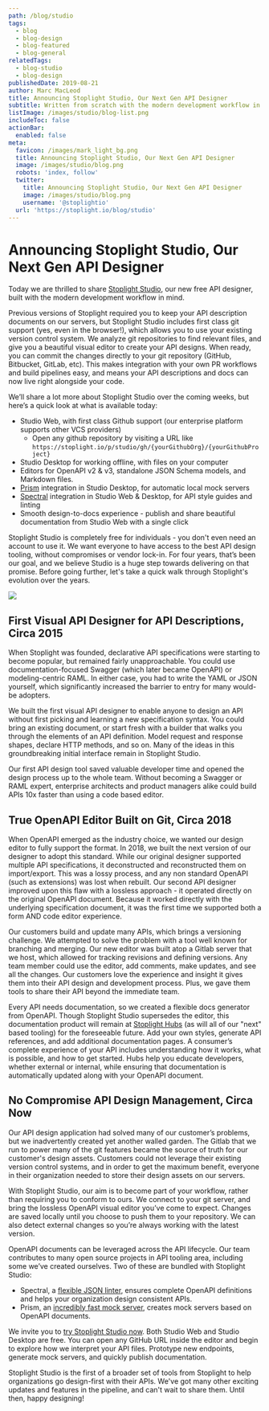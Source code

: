 ```yaml
---
path: /blog/studio
tags:
  - blog
  - blog-design
  - blog-featured
  - blog-general
relatedTags:
  - blog-studio
  - blog-design
publishedDate: 2019-08-21
author: Marc MacLeod
title: Announcing Stoplight Studio, Our Next Gen API Designer
subtitle: Written from scratch with the modern development workflow in mind. Now with OpenAPI v3 support, and options to use your own version control system.
listImage: /images/studio/blog-list.png
includeToc: false
actionBar:
  enabled: false
meta:
  favicon: /images/mark_light_bg.png
  title: Announcing Stoplight Studio, Our Next Gen API Designer
  image: /images/studio/blog.png
  robots: 'index, follow'
  twitter:
    title: Announcing Stoplight Studio, Our Next Gen API Designer
    image: /images/studio/blog.png
    username: '@stoplightio'
  url: 'https://stoplight.io/blog/studio'
---
```


# Announcing Stoplight Studio, Our Next Gen API Designer

Today we are thrilled to share [Stoplight Studio](https://stoplight.io/studio/), our new free API designer, built with the modern development workflow in mind.

Previous versions of Stoplight required you to keep your API description documents on our servers, but Stoplight Studio includes first class git support (yes, even in the browser!), which allows you to use your existing version control system. We analyze git repositories to find relevant files, and give you a beautiful visual editor to create your API designs. When ready, you can commit the changes directly to your git repository (GitHub, Bitbucket, GitLab, etc). This makes integration with your own PR workflows and build pipelines easy, and means your API descriptions and docs can now live right alongside your code.

We’ll share a lot more about Stoplight Studio over the coming weeks, but here’s a quick look at what is available today:

- Studio Web, with first class Github support (our enterprise platform supports other VCS providers)
  - Open any github repository by visiting a URL like `https://stoplight.io/p/studio/gh/{yourGithubOrg}/{yourGithubProject}`
- Studio Desktop for working offline, with files on your computer
- Editors for OpenAPI v2 & v3, standalone JSON Schema models, and Markdown files.
- [Prism](https://stoplight.io/open-source/prism/) integration in Studio Desktop, for automatic local mock servers
- [Spectral](https://stoplight.io/open-source/spectral/) integration in Studio Web & Desktop, for API style guides and linting
- Smooth design-to-docs experience - publish and share beautiful documentation from Studio Web with a single click

Stoplight Studio is completely free for individuals - you don't even need an account to use it. We want everyone to have access to the best API design tooling, without compromises or vendor lock-in. For four years, that’s been our goal, and we believe Studio is a huge step towards delivering on that promise. Before going further, let's take a quick walk through Stoplight's evolution over the years.

![](/images/studio/blog.png)

## First Visual API Designer for API Descriptions, Circa 2015

When Stoplight was founded, declarative API specifications were starting to become popular, but remained fairly unapproachable. You could use documentation-focused Swagger (which later became OpenAPI) or modeling-centric RAML. In either case, you had to write the YAML or JSON yourself, which significantly increased the barrier to entry for many would-be adopters.

We built the first visual API designer to enable anyone to design an API without first picking and learning a new specification syntax. You could bring an existing document, or start fresh with a builder that walks you through the elements of an API definition. Model request and response shapes, declare HTTP methods, and so on. Many of the ideas in this groundbreaking initial interface remain in Stoplight Studio.

Our first API design tool saved valuable developer time and opened the design process up to the whole team. Without becoming a Swagger or RAML expert, enterprise architects and product managers alike could build APIs 10x faster than using a code based editor.

## True OpenAPI Editor Built on Git, Circa 2018

When OpenAPI emerged as the industry choice, we wanted our design editor to fully support the format. In 2018, we built the next version of our designer to adopt this standard. While our original designer supported multiple API specifications, it deconstructed and reconstructed them on import/export. This was a lossy process, and any non standard OpenAPI (such as extensions) was lost when rebuilt. Our second API designer improved upon this flaw with a lossless approach - it operated directly on the original OpenAPI document. Because it worked directly with the underlying specification document, it was the first time we supported both a form AND code editor experience.

Our customers build and update many APIs, which brings a versioning challenge. We attempted to solve the problem with a tool well known for branching and merging. Our new editor was built atop a Gitlab server that we host, which allowed for tracking revisions and defining versions. Any team member could use the editor, add comments, make updates, and see all the changes. Our customers love the experience and insight it gives them into their API design and development process. Plus, we gave them tools to share their API beyond the immediate team.

Every API needs documentation, so we created a flexible docs generator from OpenAPI. Though Stoplight Studio supersedes the editor, this documentation product will remain at [Stoplight Hubs](/hubs) (as will all of our "next" based tooling) for the foreseeable future. Add your own styles, generate API references, and add additional documentation pages. A consumer’s complete experience of your API includes understanding how it works, what is possible, and how to get started. Hubs help you educate developers, whether external or internal, while ensuring that documentation is automatically updated along with your OpenAPI document.

## No Compromise API Design Management, Circa Now

Our API design application had solved many of our customer’s problems, but we inadvertently created yet another walled garden. The Gitlab that we run to power many of the git features became the source of truth for our customer's design assets. Customers could not leverage their existing version control systems, and in order to get the maximum benefit, everyone in their organization needed to store their design assets on our servers.

With Stoplight Studio, our aim is to become part of your workflow, rather than requiring you to conform to ours. We connect to your git server, and bring the lossless OpenAPI visual editor you’ve come to expect. Changes are saved locally until you choose to push them to your repository. We can also detect external changes so you’re always working with the latest version.

OpenAPI documents can be leveraged across the API lifecycle. Our team contributes to many open source projects in API tooling area, including some we’ve created ourselves. Two of these are bundled with Stoplight Studio:

- Spectral, a [flexible JSON linter](https://stoplight.io/blog/spectral-v4/), ensures complete OpenAPI definitions and helps your organization design consistent APIs.
- Prism, an [incredibly fast mock server](https://stoplight.io/blog/prism-v3/), creates mock servers based on OpenAPI documents.

We invite you to [try Stoplight Studio now](https://stoplight.io/studio/). Both Studio Web and Studio Desktop are free. You can open any GitHub URL inside the editor and begin to explore how we interpret your API files. Prototype new endpoints, generate mock servers, and quickly publish documentation.

Stoplight Studio is the first of a broader set of tools from Stoplight to help organizations go design-first with their APIs. We've got many other exciting updates and features in the pipeline, and can't wait to share them. Until then, happy designing!
